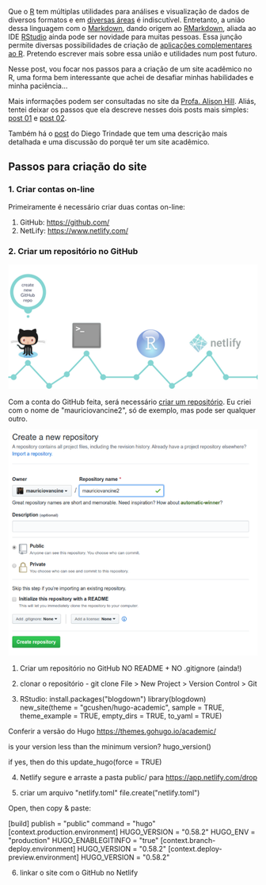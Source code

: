 Que o [R](https://www.r-project.org/) tem múltiplas utilidades para análises e visualização de dados de diversos formatos e em [diversas áreas](https://data-flair.training/blogs/r-applications/) é indiscutível. Entretanto, a união dessa linguagem com o [Markdown](https://pt.wikipedia.org/wiki/Markdown), dando origem ao [RMarkdown](https://rmarkdown.rstudio.com/index.html), aliada ao IDE [RStudio](https://rstudio.com/products/rstudio/) ainda pode ser novidade para muitas pessoas. Essa junção permite diversas possibilidades de criação de [aplicações complementares ao R](https://bookdown.org/yihui/rmarkdown/). Pretendo escrever mais sobre essa união e utilidades num post futuro.

Nesse post, vou focar nos passos para a criação de um site acadêmico no R, uma forma bem interessante que achei de desafiar minhas habilidades e minha paciência...

Mais informações podem ser consultadas no site da [Profa. Alison Hill](https://alison.rbind.io/). Aliás, tentei deixar os passos que ela descreve nesses dois posts mais simples: [post 01](https://alison.rbind.io/post/2017-06-12-up-and-running-with-blogdown/) e [post 02](https://alison.rbind.io/post/2019-03-04-hugo-troubleshooting/). 

Também há o [post](https://diegopftrindade.netlify.com/2017/11/06/blogdown-tutorial-in-portuguese/) do Diego Trindade que tem uma descrição mais detalhada e uma discussão do porquê ter um site acadêmico.

## Passos para criação do site

### 1. Criar contas on-line
Primeiramente é necessário criar duas contas on-line:<br>
1. GitHub: https://github.com/<br>
2. NetLify: https://www.netlify.com/

### 2. Criar um repositório no GitHub
![Fonte: post 01](blogdown-signpost-1.png)

Com a conta do GitHub feita, será necessário [criar um repositório](https://help.github.com/pt/github/getting-started-with-github/create-a-repo). Eu criei com o nome de "mauriciovancine2", só de exemplo, mas pode ser qualquer outro.

![](criar_repositorio.png)



1. Criar um repositório no GitHub
NO README + NO .gitignore (ainda!)

2. clonar o repositório - git clone
File > New Project > Version Control > Git

3. RStudio: 
install.packages("blogdown")
library(blogdown)
new_site(theme = "gcushen/hugo-academic", 
         sample = TRUE, 
         theme_example = TRUE, 
         empty_dirs = TRUE,
         to_yaml = TRUE)

Conferir a versão do Hugo
https://themes.gohugo.io/academic/

is your version less than the minimum version?
hugo_version() 

if yes, then do this
update_hugo(force = TRUE)

4. Netlify
segure e arraste a pasta public/ para https://app.netlify.com/drop

5. criar um arquivo "netlify.toml"
file.create("netlify.toml")

Open, then copy & paste:

[build]
  publish = "public"
  command = "hugo"
[context.production.environment]
  HUGO_VERSION = "0.58.2"
  HUGO_ENV = "production"
  HUGO_ENABLEGITINFO = "true"
[context.branch-deploy.environment]
  HUGO_VERSION = "0.58.2"
[context.deploy-preview.environment]
  HUGO_VERSION = "0.58.2"

6. linkar o site com o GitHub no Netlify
